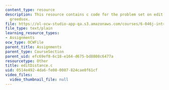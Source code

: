 ```yaml
---
content_type: resource
description: This resource contains c code for the problem set on edit distance and
  greedsox.
file: https://ol-ocw-studio-app-qa.s3.amazonaws.com/courses/6-046j-introduction-to-algorithms-sma-5503-fall-2005/0514e4924da6fe080087824cae0f61cf_editDistance.c
file_type: text/plain
learning_resource_types:
- Assignments
ocw_type: OCWFile
parent_title: Assignments
parent_type: CourseSection
parent_uid: efc69ef8-6c18-e164-d675-bd8808c6477a
resourcetype: Other
title: editDistance.c
uid: 0514e492-4da6-fe08-0087-824cae0f61cf
video_files:
  video_thumbnail_file: null
---
```

